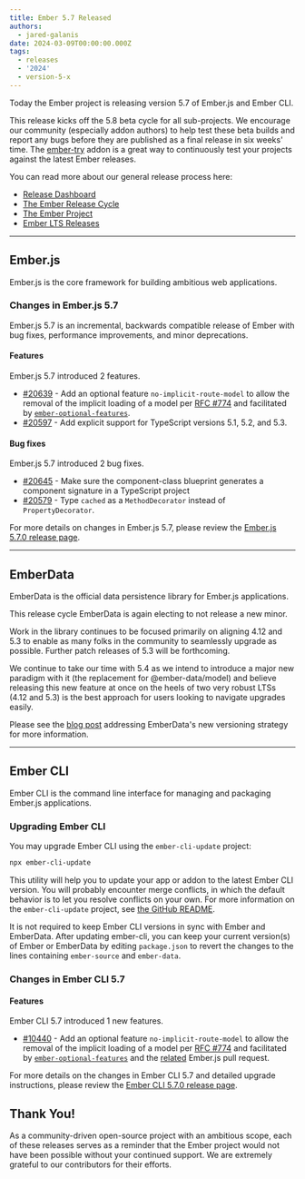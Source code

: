 ```yaml
---
title: Ember 5.7 Released
authors:
  - jared-galanis
date: 2024-03-09T00:00:00.000Z
tags:
  - releases
  - '2024'
  - version-5-x
---
```


Today the Ember project is releasing version 5.7 of Ember.js and Ember CLI.

This release kicks off the 5.8 beta cycle for all sub-projects. We encourage our community (especially addon authors) to help test these beta builds and report any bugs before they are published as a final release in six weeks' time. The [ember-try](https://github.com/ember-cli/ember-try) addon is a great way to continuously test your projects against the latest Ember releases.

You can read more about our general release process here:

- [Release Dashboard](http://emberjs.com/releases/)
- [The Ember Release Cycle](https://blog.emberjs.com/new-ember-release-process/)
- [The Ember Project](https://blog.emberjs.com/ember-project-at-2-0/)
- [Ember LTS Releases](https://blog.emberjs.com/announcing-embers-first-lts/)

---

## Ember.js

Ember.js is the core framework for building ambitious web applications.

### Changes in Ember.js 5.7

Ember.js 5.7 is an incremental, backwards compatible release of Ember with bug fixes, performance improvements, and minor deprecations.

#### Features

Ember.js 5.7 introduced 2 features.

- [#20639](https://github.com/emberjs/ember.js/pull/20639) - Add an optional feature `no-implicit-route-model` to allow the removal of the implicit loading of a model per [RFC #774](https://rfcs.emberjs.com/id/0774-implicit-record-route-loading) and facilitated by [`ember-optional-features`](https://github.com/emberjs/ember-optional-features/pull/334).
- [#20597](https://github.com/emberjs/ember.js/pull/20597) - Add explicit support for TypeScript versions 5.1, 5.2, and 5.3.

#### Bug fixes

Ember.js 5.7 introduced 2 bug fixes.

- [#20645](https://github.com/emberjs/ember.js/pull/20645) - Make sure the component-class blueprint generates a component signature in a TypeScript project
- [#20579](https://github.com/emberjs/ember.js/pull/20579/files) - Type `cached` as a `MethodDecorator` instead of `PropertyDecorator`.

For more details on changes in Ember.js 5.7, please review the [Ember.js 5.7.0 release page](https://github.com/emberjs/ember.js/releases/tag/v5.7.0).

---

## EmberData

EmberData is the official data persistence library for Ember.js applications.

This release cycle EmberData is again electing to not release a new minor.

Work in the library continues to be focused primarily on aligning 4.12 and 5.3 to enable as many folks in the community to seamlessly upgrade as possible. Further patch releases of 5.3 will be forthcoming.

<!-- alex ignore easy -->

We continue to take our time with 5.4 as we intend to introduce a major new paradigm with it (the replacement for @ember-data/model) and believe releasing this new feature at once on the heels of two very robust LTSs (4.12 and 5.3) is the best approach for users looking to navigate upgrades easily.

Please see the [blog post](https://blog.emberjs.com/updates-to-ember-data-versioning-strategy) addressing EmberData's new versioning strategy for more information.

---

## Ember CLI

Ember CLI is the command line interface for managing and packaging Ember.js applications.

### Upgrading Ember CLI

You may upgrade Ember CLI using the `ember-cli-update` project:

```bash
npx ember-cli-update
```

This utility will help you to update your app or addon to the latest Ember CLI version. You will probably encounter merge conflicts, in which the default behavior is to let you resolve conflicts on your own. For more information on the `ember-cli-update` project, see [the GitHub README](https://github.com/ember-cli/ember-cli-update).

It is not required to keep Ember CLI versions in sync with Ember and EmberData. After updating ember-cli, you can keep your current version(s) of Ember or EmberData by editing `package.json` to revert the changes to the lines containing `ember-source` and `ember-data`.

### Changes in Ember CLI 5.7

#### Features

Ember CLI 5.7 introduced 1 new features.

- [#10440](https://github.com/ember-cli/ember-cli/pull/10440) - Add an optional feature `no-implicit-route-model` to allow the removal of the implicit loading of a model per [RFC #774](https://rfcs.emberjs.com/id/0774-implicit-record-route-loading) and facilitated by [`ember-optional-features`](https://github.com/emberjs/ember-optional-features/pull/334) and the [related](https://github.com/emberjs/ember.js/pull/20639) Ember.js pull request.

For more details on the changes in Ember CLI 5.7 and detailed upgrade
instructions, please review the [Ember CLI 5.7.0 release page](https://github.com/ember-cli/ember-cli/releases/tag/v5.7.0).

## Thank You!

As a community-driven open-source project with an ambitious scope, each of these releases serves as a reminder that the Ember project would not have been possible without your continued support. We are extremely grateful to our contributors for their efforts.
